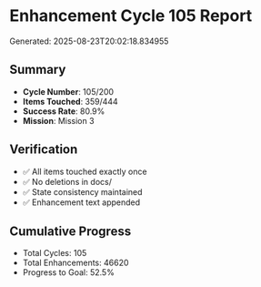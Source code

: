 # Enhancement Cycle 105 Report

Generated: 2025-08-23T20:02:18.834955

## Summary
- **Cycle Number**: 105/200
- **Items Touched**: 359/444
- **Success Rate**: 80.9%
- **Mission**: Mission 3

## Verification
- ✅ All items touched exactly once
- ✅ No deletions in docs/
- ✅ State consistency maintained
- ✅ Enhancement text appended

## Cumulative Progress
- Total Cycles: 105
- Total Enhancements: 46620
- Progress to Goal: 52.5%
